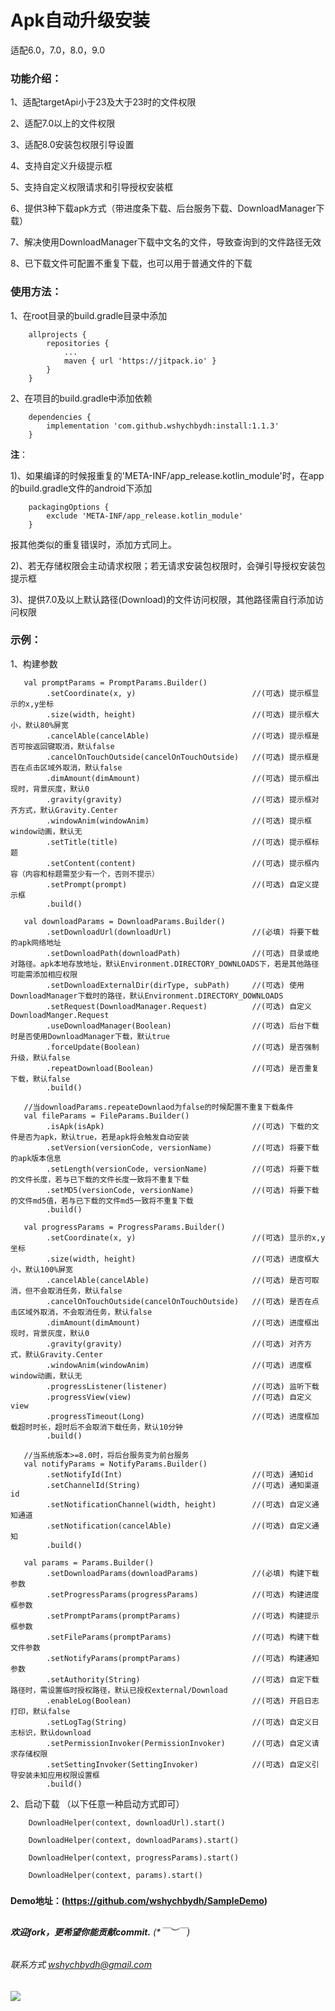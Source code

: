 # Apk自动升级安装

适配6.0，7.0，8.0，9.0

### 功能介绍：

1、适配targetApi小于23及大于23时的文件权限

2、适配7.0以上的文件权限

3、适配8.0安装包权限引导设置

4、支持自定义升级提示框

5、支持自定义权限请求和引导授权安装框

6、提供3种下载apk方式（带进度条下载、后台服务下载、DownloadManager下载）

7、解决使用DownloadManager下载中文名的文件，导致查询到的文件路径无效

8、已下载文件可配置不重复下载，也可以用于普通文件的下载

### 使用方法：

1、在root目录的build.gradle目录中添加
```
    allprojects {
        repositories {
            ...
            maven { url 'https://jitpack.io' }
        }
    }
```

2、在项目的build.gradle中添加依赖
```
    dependencies {
        implementation 'com.github.wshychbydh:install:1.1.3'
    }
```

**注**：

1)、如果编译的时候报重复的'META-INF/app_release.kotlin_module'时，在app的build.gradle文件的android下添加
```
    packagingOptions {
        exclude 'META-INF/app_release.kotlin_module'
    }
```
报其他类似的重复错误时，添加方式同上。

2)、若无存储权限会主动请求权限；若无请求安装包权限时，会弹引导授权安装包提示框

3)、提供7.0及以上默认路径(Download)的文件访问权限，其他路径需自行添加访问权限

### 示例：

1、构建参数
```
   val promptParams = PromptParams.Builder()           
        .setCoordinate(x, y)                          //(可选) 提示框显示的x,y坐标
        .size(width, height)                          //(可选) 提示框大小，默认80%屏宽
        .cancelAble(cancelAble)                       //(可选) 提示框是否可按返回键取消，默认false
        .cancelOnTouchOutside(cancelOnTouchOutside)   //(可选) 提示框是否在点击区域外取消，默认false
        .dimAmount(dimAmount)                         //(可选) 提示框出现时，背景灰度，默认0
        .gravity(gravity)                             //(可选) 提示框对齐方式，默认Gravity.Center
        .windowAnim(windowAnim)                       //(可选) 提示框window动画，默认无
        .setTitle(title)                              //(可选) 提示框标题
        .setContent(content)                          //(可选) 提示框内容（内容和标题需至少有一个，否则不提示）
        .setPrompt(prompt)                            //(可选) 自定义提示框
        .build() 

   val downloadParams = DownloadParams.Builder()
        .setDownloadUrl(downloadUrl)                  //(必填) 将要下载的apk网络地址
        .setDownloadPath(downloadPath)                //(可选) 目录或绝对路径。apk本地存放地址，默认Environment.DIRECTORY_DOWNLOADS下，若是其他路径可能需添加相应权限
        .setDownloadExternalDir(dirType, subPath)     //(可选) 使用DownloadManager下载时的路径，默认Environment.DIRECTORY_DOWNLOADS
        .setRequest(DownloadManager.Request)          //(可选) 自定义DownloadManger.Request
        .useDownloadManager(Boolean)                  //(可选) 后台下载时是否使用DownloadManager下载，默认true
        .forceUpdate(Boolean)                         //(可选) 是否强制升级，默认false
        .repeatDownload(Boolean)                      //(可选) 是否重复下载，默认false
        .build()

   //当downloadParams.repeateDownlaod为false的时候配置不重复下载条件
   val fileParams = FileParams.Builder()
        .isApk(isApk)                                 //(可选) 下载的文件是否为apk，默认true，若是apk将会触发自动安装
        .setVersion(versionCode, versionName)         //(可选) 将要下载的apk版本信息
        .setLength(versionCode, versionName)          //(可选) 将要下载的文件长度，若与已下载的文件长度一致将不重复下载
        .setMD5(versionCode, versionName)             //(可选) 将要下载的文件md5值，若与已下载的文件md5一致将不重复下载
        .build()

   val progressParams = ProgressParams.Builder()
        .setCoordinate(x, y)                          //(可选) 显示的x,y坐标
        .size(width, height)                          //(可选) 进度框大小，默认100%屏宽
        .cancelAble(cancelAble)                       //(可选) 是否可取消，但不会取消任务，默认false
        .cancelOnTouchOutside(cancelOnTouchOutside)   //(可选) 是否在点击区域外取消，不会取消任务，默认false
        .dimAmount(dimAmount)                         //(可选) 进度框出现时，背景灰度，默认0
        .gravity(gravity)                             //(可选) 对齐方式，默认Gravity.Center
        .windowAnim(windowAnim)                       //(可选) 进度框window动画，默认无
        .progressListener(listener)                   //(可选) 监听下载
        .progressView(view)                           //(可选) 自定义view
        .progressTimeout(Long)                        //(可选) 进度框加载超时时长，超时后不会取消下载任务，默认10分钟
        .build()

   //当系统版本>=8.0时，将后台服务变为前台服务
   val notifyParams = NotifyParams.Builder()
        .setNotifyId(Int)                             //(可选) 通知id
        .setChannelId(String)                         //(可选) 通知渠道id
        .setNotificationChannel(width, height)        //(可选) 自定义通知通道
        .setNotification(cancelAble)                  //(可选) 自定义通知
        .build()

   val params = Params.Builder()
        .setDownloadParams(downloadParams)            //(必填) 构建下载参数
        .setProgressParams(progressParams)            //(可选) 构建进度框参数
        .setPromptParams(promptParams)                //(可选) 构建提示框参数
        .setFileParams(promptParams)                  //(可选) 构建下载文件参数
        .setNotifyParams(promptParams)                //(可选) 构建通知参数
        .setAuthority(String)                         //(可选) 自定下载路径时，需设置临时授权路径，默认已授权external/Download
        .enableLog(Boolean)                           //(可选) 开启日志打印，默认false
        .setLogTag(String)                            //(可选) 自定义日志标识，默认download
        .setPermissionInvoker(PermissionInvoker)      //(可选) 自定义请求存储权限
        .setSettingInvoker(SettingInvoker)            //(可选) 自定义引导安装未知应用权限设置框
        .build() 
```
2、启动下载 （以下任意一种启动方式即可）
```
    DownloadHelper(context, downloadUrl).start()  
        
    DownloadHelper(context, downloadParams).start()
    
    DownloadHelper(context, progressParams).start()
    
    DownloadHelper(context, params).start()
```


#####   
 
**Demo地址：(https://github.com/wshychbydh/SampleDemo)**    
    
##

###### **欢迎fork，更希望你能贡献commit.** (*￣︶￣)    

###### 联系方式 wshychbydh@gmail.com

[![](https://jitpack.io/v/wshychbydh/install.svg)](https://jitpack.io/#wshychbydh/install)
